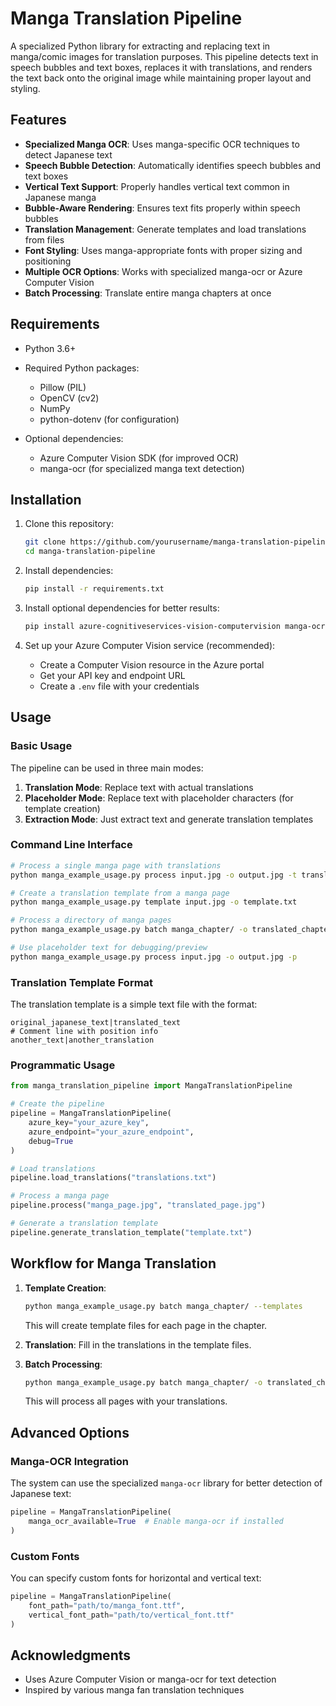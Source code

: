 # Manga Translation Pipeline

A specialized Python library for extracting and replacing text in manga/comic images for translation purposes. This pipeline detects text in speech bubbles and text boxes, replaces it with translations, and renders the text back onto the original image while maintaining proper layout and styling.

## Features

- **Specialized Manga OCR**: Uses manga-specific OCR techniques to detect Japanese text
- **Speech Bubble Detection**: Automatically identifies speech bubbles and text boxes
- **Vertical Text Support**: Properly handles vertical text common in Japanese manga
- **Bubble-Aware Rendering**: Ensures text fits properly within speech bubbles
- **Translation Management**: Generate templates and load translations from files
- **Font Styling**: Uses manga-appropriate fonts with proper sizing and positioning
- **Multiple OCR Options**: Works with specialized manga-ocr or Azure Computer Vision
- **Batch Processing**: Translate entire manga chapters at once

## Requirements

- Python 3.6+
- Required Python packages:
  - Pillow (PIL)
  - OpenCV (cv2)
  - NumPy
  - python-dotenv (for configuration)
  
- Optional dependencies:
  - Azure Computer Vision SDK (for improved OCR)
  - manga-ocr (for specialized manga text detection)

## Installation

1. Clone this repository:
   ```bash
   git clone https://github.com/yourusername/manga-translation-pipeline.git
   cd manga-translation-pipeline
   ```

2. Install dependencies:
   ```bash
   pip install -r requirements.txt
   ```

3. Install optional dependencies for better results:
   ```bash
   pip install azure-cognitiveservices-vision-computervision manga-ocr
   ```

4. Set up your Azure Computer Vision service (recommended):
   - Create a Computer Vision resource in the Azure portal
   - Get your API key and endpoint URL
   - Create a `.env` file with your credentials

## Usage

### Basic Usage

The pipeline can be used in three main modes:

1. **Translation Mode**: Replace text with actual translations
2. **Placeholder Mode**: Replace text with placeholder characters (for template creation)
3. **Extraction Mode**: Just extract text and generate translation templates

### Command Line Interface

```bash
# Process a single manga page with translations
python manga_example_usage.py process input.jpg -o output.jpg -t translations.txt

# Create a translation template from a manga page
python manga_example_usage.py template input.jpg -o template.txt

# Process a directory of manga pages
python manga_example_usage.py batch manga_chapter/ -o translated_chapter/ -t translations.txt

# Use placeholder text for debugging/preview
python manga_example_usage.py process input.jpg -o output.jpg -p
```

### Translation Template Format

The translation template is a simple text file with the format:
```
original_japanese_text|translated_text
# Comment line with position info
another_text|another_translation
```

### Programmatic Usage

```python
from manga_translation_pipeline import MangaTranslationPipeline

# Create the pipeline
pipeline = MangaTranslationPipeline(
    azure_key="your_azure_key",
    azure_endpoint="your_azure_endpoint",
    debug=True
)

# Load translations
pipeline.load_translations("translations.txt")

# Process a manga page
pipeline.process("manga_page.jpg", "translated_page.jpg")

# Generate a translation template
pipeline.generate_translation_template("template.txt")
```

## Workflow for Manga Translation

1. **Template Creation**:
   ```bash
   python manga_example_usage.py batch manga_chapter/ --templates
   ```
   This will create template files for each page in the chapter.

2. **Translation**:
   Fill in the translations in the template files.

3. **Batch Processing**:
   ```bash
   python manga_example_usage.py batch manga_chapter/ -o translated_chapter/ -t translations.txt
   ```
   This will process all pages with your translations.

## Advanced Options

### Manga-OCR Integration

The system can use the specialized `manga-ocr` library for better detection of Japanese text:

```python
pipeline = MangaTranslationPipeline(
    manga_ocr_available=True  # Enable manga-ocr if installed
)
```

### Custom Fonts

You can specify custom fonts for horizontal and vertical text:

```python
pipeline = MangaTranslationPipeline(
    font_path="path/to/manga_font.ttf",
    vertical_font_path="path/to/vertical_font.ttf"
)
```
## Acknowledgments

- Uses Azure Computer Vision or manga-ocr for text detection
- Inspired by various manga fan translation techniques